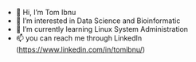 - 👋 Hi, I’m Tom Ibnu
- 👀 I’m interested in Data Science and Bioinformatic
- 🌱 I’m currently learning Linux System Administration
- 📫 you can reach me through LinkedIn (https://www.linkedin.com/in/tomibnu/)

<!---
TomIbnu/TomIbnu is a ✨ special ✨ repository because its `README.md` (this file) appears on your GitHub profile.
You can click the Preview link to take a look at your changes.
--->
